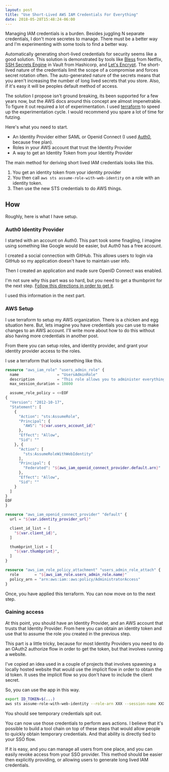 ```yaml
---
layout: post
title: "Use Short-Lived AWS IAM Credentials For Everything"
date: 2018-05-28T15:48:24-06:00
---
```


Managing IAM credentials is a burden. Besides juggling N separate credentials, I don't more secretes to manage. There must be a better way and I'm experimenting with some tools to find a better way.

<!--more-->

Automatically generating short-lived credentials for security seems like a good solution. This solution is demonstrated by tools like [Bless](https://github.com/Netflix/bless) from Netflix, [SSH Secrets Engine](https://www.vaultproject.io/docs/secrets/ssh/index.html) in Vault from Hashicorp, and [Let's Encrypt](https://letsencrypt.org/). The short-lived nature of the credentials limit the scope of a compromise and forces secret rotation often. The auto-generated nature of the secrets means that you aren't increasing the number of long lived secrets that you store. Also, if it's easy it will be peoples default method of access.

The solution I propose isn't ground breaking, its been supported for a few years now, but the AWS docs around this concept are almost impenetrable. To figure it out required a lot of experimentation. I used [terraform](https://www.terraform.io/) to speed up the experimentation cycle. I would recommend you spare a lot of time for futzing.

Here's what you need to start.

- An Identity Provider either SAML or Openid Connect (I used [Auth0](https://auth0.com/), because free plan).
- Roles in your AWS account that trust the Identity Provider
- A way to get an Identity Token from your Identity Provider

The main method for deriving short lived IAM credentials looks like this.

1. You get an identity token from your identity provider
2. You then call `aws sts assume-role-with-web-identity` on a role with an identity token.
3. Then use the new STS credentials to do AWS things.


## How

Roughly, here is what I have setup.

### Auth0 Identity Provider

I started with an account on Auth0. This part took some finagling, I imagine using something like Google would be easier, but Auth0 has a free account.

I created a social connection with GitHub. This allows users to login via GitHub so my application doesn't have to maintain user info.

Then I created an application and made sure OpenID Connect was enabled.

I'm not sure why this part was so hard, but you need to get a thumbprint for the next step. [Follow this directions in order to get it](https://docs.aws.amazon.com/IAM/latest/UserGuide/id_roles_providers_create_oidc_verify-thumbprint.html).

I used this information in the next part.

### AWS Setup

I use terraform to setup my AWS organization. There is a chicken and egg situation here. But, lets imagine you have credentials you can use to make changes to an AWS account. I'll write more about how to do this without also having more credentials in another post.

From there you can setup roles, and identity provider, and grant your identity provider access to the roles.

I use a terraform that looks something like this.

``` terraform
resource "aws_iam_role" "users_admin_role" {
  name                 = "UsersAdminRole"
  description          = "This role allows you to administer everything in this account"
  max_session_duration = 10800

  assume_role_policy = <<EOF
{
  "Version": "2012-10-17",
  "Statement": [
    {
      "Action": "sts:AssumeRole",
      "Principal": {
        "AWS": "${var.users_account_id}"
      },
      "Effect": "Allow",
      "Sid": ""
    }, {
      "Action": [
        "sts:AssumeRoleWithWebIdentity"
      ],
      "Principal": {
        "Federated": "${aws_iam_openid_connect_provider.default.arn}"
      },
      "Effect": "Allow",
      "Sid": ""
    }
  ]
}
EOF
}

resource "aws_iam_openid_connect_provider" "default" {
  url = "${var.identity_provider_url}"

  client_id_list = [
    "${var.client_id}",
  ]

  thumbprint_list = [
    "${var.thumbprint}",
  ]
}

resource "aws_iam_role_policy_attachment" "users_admin_role_attach" {
  role       = "${aws_iam_role.users_admin_role.name}"
  policy_arn = "arn:aws:iam::aws:policy/AdministratorAccess"
}
```

Once, you have applied this terraform. You can now move on to the next step.

### Gaining access

At this point, you should have an Identity Provider, and an AWS account that trusts that Identity Provider. From here you can obtain an identity token and use that to assume the role you created in the previous step.

This part is a little tricky, because for most Identity Providers you need to do an OAuth2 authorize flow in order to get the token, but that involves running a website.

I've copied an idea used in a couple of projects that involves spawning a locally hosted website that would use the implicit flow in order to obtain the id token. It uses the implicit flow so you don't have to include the client secret.

So, you can use the app in this way.

``` bash
export ID_TOKEN=$(...)
aws sts assume-role-with-web-identity --role-arn XXX --session-name XXX --identity ${ID_TOKEN}
```

You should see temporary credentials spit out.

You can now use those credentials to perform aws actions. I believe that it's possible to build a tool chain on top of these steps that would allow people to quickly obtain temporary credentials. And that ability is directly tied to your SSO flow.

If it is easy, and you can manage all users from one place, and you can easily revoke access from your SSO provider. This method should be easier then explicitly providing, or allowing users to generate long lived IAM credentials.
